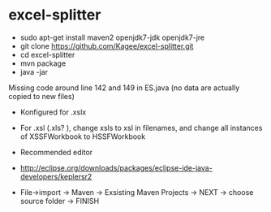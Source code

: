 excel-splitter
==============

* sudo apt-get install maven2 openjdk7-jdk openjdk7-jre
* git clone https://github.com/Kagee/excel-splitter.git
* cd excel-splitter
* mvn package
* java -jar <path til excelsplit-1.0-SNAPSHOT-jar-with-dependencies.jar>

Missing code around line 142  and 149 in ES.java (no data are actually copied to new files)

* Konfigured for .xslx
 * For .xsl (.xls? ), change xsls to xsl in filenames, 
and change all instances of XSSFWorkbook to HSSFWorkbook

* Recommended editor
 * http://eclipse.org/downloads/packages/eclipse-ide-java-developers/keplersr2
 * File->import -> Maven -> Exsisting Maven Projects -> NEXT -> choose source folder -> FINISH

